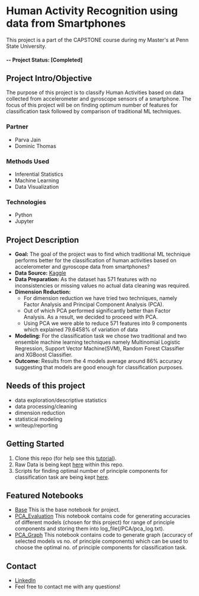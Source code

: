 # Human Activity Recognition using data from Smartphones
This project is a part of the CAPSTONE course during my Master's at Penn State University.

#### -- Project Status: [Completed]

## Project Intro/Objective
The purpose of this project is to classify Human Activities based on data collected from accelerometer and gyroscope sensors of a smartphone. The focus of this project will be on finding optimum number of features for classification task followed by comparison of traditional ML techniques.

### Partner
* Parva Jain
* Dominic Thomas

### Methods Used
* Inferential Statistics
* Machine Learning
* Data Visualization

### Technologies
* Python
* Jupyter

## Project Description
* **Goal:** The goal of the project was to find which traditional ML technique performs better for the classification of human activities based on accelerometer and gyroscope data from smartphones?
* **Data Source:** [Kaggle](https://www.kaggle.com/datasets/uciml/human-activity-recognition-with-smartphones)
* **Data Preparation:** As the dataset has 571 features with no inconsistencies or missing values no actual data cleaning was required.
* **Dimension Reduction:**
  * For dimension reduction we have tried two techniques, namely Factor Analysis and Principal Component Analysis (PCA).
  * Out of which PCA performed significantly better than Factor Analysis. As a result, we decided to proceed with PCA.
  * Using PCA we were able to reduce 571 features into 9 components which explained 79.6458% of variation of data
* **Modeling:** For the classification task we chose two traditional and two ensemble machine learning techniques namely Multinomial Logistic Regression, Support Vector Machine(SVM), Random Forest Classifier and XGBoost Classifier.
* **Outcome:** Results from the 4 models average around 86% accuracy suggesting that models are good enough for classification purposes.

## Needs of this project
- data exploration/descriptive statistics
- data processing/cleaning
- dimension reduction
- statistical modeling
- writeup/reporting

## Getting Started
1. Clone this repo (for help see this [tutorial](https://help.github.com/articles/cloning-a-repository/)).
2. Raw Data is being kept [here](/Data/) within this repo.    
3. Scripts for finding optimal number of principle components for classification task are being kept [here](/PCA/).

## Featured Notebooks
* [Base](/HAR_base.ipynb) This is the base notebook for project.
* [PCA_Evaluation](/PCA/PC_Evaluation.ipynb) This notebook contains code for generating accuracies of different models (chosen for this project) for range of principle components and storing them into log_file(/PCA/pca_log.txt).
* [PCA_Graph](/PCA/PC_Graph.ipynb) This notebook contains code to generate graph (accuracy of selected models vs no. of principle components) which can be used to choose the optimal no. of principle components for classification task.

## Contact
* [LinkedIn](https://www.linkedin.com/in/akshay2718/)
* Feel free to contact me with any questions!